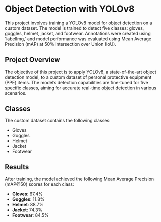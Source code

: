 # Object Detection with YOLOv8

This project involves training a YOLOv8 model for object detection on a custom dataset. The model is trained to detect five classes: gloves, goggles, helmet, jacket, and footwear. Annotations were created using 'labelImg,' and model performance was evaluated using Mean Average Precision (mAP) at 50% Intersection over Union (IoU).

## Project Overview

The objective of this project is to apply YOLOv8, a state-of-the-art object detection model, to a custom dataset of personal protective equipment (PPE) items. The model’s detection capabilities are fine-tuned for five specific classes, aiming for accurate real-time object detection in various scenarios.

## Classes

The custom dataset contains the following classes:
- Gloves
- Goggles
- Helmet
- Jacket
- Footwear

## Results

After training, the model achieved the following Mean Average Precision (mAP@50) scores for each class:
- **Gloves**: 67.4%
- **Goggles**: 11.8%
- **Helmet**: 88.7%
- **Jacket**: 74.3%
- **Footwear**: 84.5%
